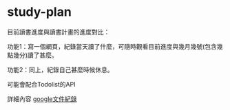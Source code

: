 # study-plan
目前讀書進度與讀書計畫的進度對比：

功能1：寫一個網頁，紀錄當天讀了什麼，可隨時觀看目前進度與幾月幾號(包含幾點幾分)讀了甚麼。

功能2：同上，紀錄自己甚麼時候休息。

可能會配合Todolist的API


詳細內容
[google文件紀錄](https://docs.google.com/document/d/150Nt8SJVClXj6IVYt7z1C8HKhNNf2HcHR0nyH8-9VPY/edit)
